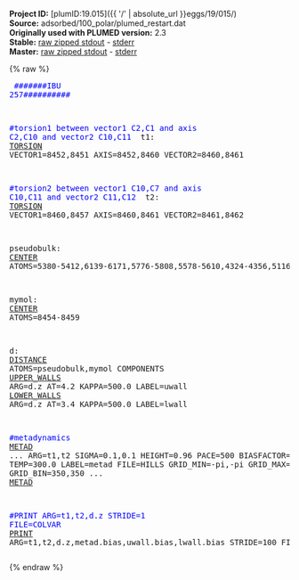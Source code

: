 **Project ID:** [plumID:19.015]({{ '/' | absolute_url }}eggs/19/015/)  
**Source:** adsorbed/100_polar/plumed_restart.dat  
**Originally used with PLUMED version:** 2.3  
**Stable:** [raw zipped stdout](plumed_restart.dat.plumed.stdout.txt.zip) - [stderr](plumed_restart.dat.plumed.stderr)  
**Master:** [raw zipped stdout](plumed_restart.dat.plumed_master.stdout.txt.zip) - [stderr](plumed_restart.dat.plumed_master.stderr)  

{% raw %}<pre>
<span style="color:blue">#######IBU 257##########</span>

<span style="color:blue">#torsion1 between vector1 C2,C1 and axis C2,C10 and vector2 C10,C11 </span>
t1: <a href="https://plumed.github.io/doc-master/user-doc/html/_t_o_r_s_i_o_n.html">TORSION</a> VECTOR1=8452,8451 AXIS=8452,8460 VECTOR2=8460,8461

<span style="color:blue">#torsion2 between vector1 C10,C7 and axis C10,C11 and vector2 C11,C12 </span>
t2: <a href="https://plumed.github.io/doc-master/user-doc/html/_t_o_r_s_i_o_n.html">TORSION</a> VECTOR1=8460,8457 AXIS=8460,8461 VECTOR2=8461,8462

pseudobulk: <a href="https://plumed.github.io/doc-master/user-doc/html/_c_e_n_t_e_r.html">CENTER</a> ATOMS=5380-5412,6139-6171,5776-5808,5578-5610,4324-4356,5116-5148,4852-4884,4588-4620,5314-5346,6106-6138,5710-5742,5512-5544,4258-4290,5050-5082,4786-4818,4522-4554,5875-5907,6073-6105,6007-6039,5941-5973,4456-4488,5248-5280,4984-5016,4720-4752,5446-5478,6172-6204,5842-5874,5644-5676,4390-4422,5182-5214,4918-4950,4654-4686,6238-6270,5743-5775,5545-5577,5347-5379,4555-4587,4291-4323,5083-5115,4819-4851,6205-6237,5677-5709,5479-5511,5281-5312,4489-4521,4225-4257,5017-5049,4753-4785,6304-6336,6040-6072,5974-6006,5908-5940,4687-4719,4423-4455,5215-5247,4951-4983,6271-6303,5809-5841,5611-5643,5413-5445,4621-4653,4357-4389,5149-5181,4885-4917

mymol: <a href="https://plumed.github.io/doc-master/user-doc/html/_c_e_n_t_e_r.html">CENTER</a> ATOMS=8454-8459

d: <a href="https://plumed.github.io/doc-master/user-doc/html/_d_i_s_t_a_n_c_e.html">DISTANCE</a> ATOMS=pseudobulk,mymol COMPONENTS
<a href="https://plumed.github.io/doc-master/user-doc/html/_u_p_p_e_r__w_a_l_l_s.html">UPPER_WALLS</a> ARG=d.z AT=4.2 KAPPA=500.0 LABEL=uwall
<a href="https://plumed.github.io/doc-master/user-doc/html/_l_o_w_e_r__w_a_l_l_s.html">LOWER_WALLS</a> ARG=d.z AT=3.4 KAPPA=500.0 LABEL=lwall

<span style="color:blue">#metadynamics</span>
<a href="https://plumed.github.io/doc-master/user-doc/html/_m_e_t_a_d.html">METAD</a> ...
ARG=t1,t2
SIGMA=0.1,0.1
HEIGHT=0.96
PACE=500
BIASFACTOR=10.0
TEMP=300.0
LABEL=metad
FILE=HILLS
GRID_MIN=-pi,-pi
GRID_MAX=pi,pi
GRID_BIN=350,350
... <a href="https://plumed.github.io/doc-master/user-doc/html/_m_e_t_a_d.html">METAD</a>

<span style="color:blue">#PRINT ARG=t1,t2,d.z STRIDE=1 FILE=COLVAR</span>
<a href="https://plumed.github.io/doc-master/user-doc/html/_p_r_i_n_t.html">PRINT</a> ARG=t1,t2,d.z,metad.bias,uwall.bias,lwall.bias STRIDE=100 FILE=COLVAR
</pre>{% endraw %}

